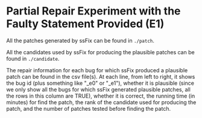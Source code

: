 # Partial Repair Experiment with the Faulty Statement Provided (E1)

All the patches generated by ssFix can be found in `./patch`.

All the candidates used by ssFix for producing the plausible patches can be found in `./candidate`.

The repair information for each bug for which ssFix produced a plausible patch can be found in the csv file(s). At each line, from left to right, it shows the bug id (plus something like "_e0" or "_e1"), whether it is plausible (since we only show all the bugs for which ssFix generated plausible patches, all the rows in this column are TRUE), whether it is correct, the running time (in minutes) for find the patch, the rank of the candidate used for producing the patch, and the number of patches tested before finding the patch.